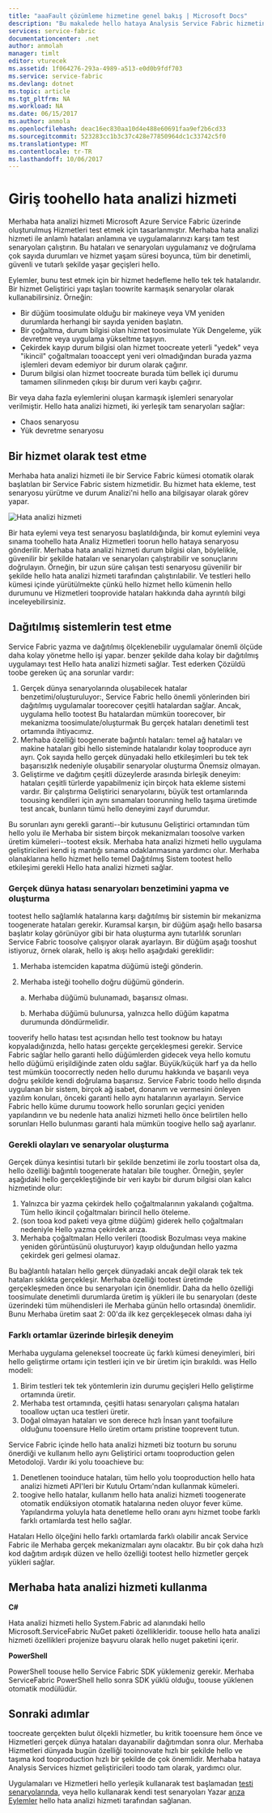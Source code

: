 ```yaml
---
title: "aaaFault çözümleme hizmetine genel bakış | Microsoft Docs"
description: "Bu makalede hello hataya Analysis Service Fabric hizmetinde hataları inducing ve test senaryoları hizmetlerinizi karşı çalıştırmak için açıklanmaktadır."
services: service-fabric
documentationcenter: .net
author: anmolah
manager: timlt
editor: vturecek
ms.assetid: 1f064276-293a-4989-a513-e0d0b9fdf703
ms.service: service-fabric
ms.devlang: dotnet
ms.topic: article
ms.tgt_pltfrm: NA
ms.workload: NA
ms.date: 06/15/2017
ms.author: anmola
ms.openlocfilehash: deac16ec830aa10d4e488e60691faa9ef2b6cd33
ms.sourcegitcommit: 523283cc1b3c37c428e77850964dc1c33742c5f0
ms.translationtype: MT
ms.contentlocale: tr-TR
ms.lasthandoff: 10/06/2017
---
```

# <a name="introduction-toohello-fault-analysis-service"></a>Giriş toohello hata analizi hizmeti
Merhaba hata analizi hizmeti Microsoft Azure Service Fabric üzerinde oluşturulmuş Hizmetleri test etmek için tasarlanmıştır. Merhaba hata analizi hizmeti ile anlamlı hataları anlamına ve uygulamalarınızı karşı tam test senaryoları çalıştırın. Bu hataları ve senaryoları uygulamanız ve doğrulama çok sayıda durumları ve hizmet yaşam süresi boyunca, tüm bir denetimli, güvenli ve tutarlı şekilde yaşar geçişleri hello.

Eylemler, bunu test etmek için bir hizmet hedefleme hello tek tek hatalarıdır. Bir hizmet Geliştirici yapı taşları toowrite karmaşık senaryolar olarak kullanabilirsiniz. Örneğin:

* Bir düğüm toosimulate olduğu bir makineye veya VM yeniden durumlarda herhangi bir sayıda yeniden başlatın.
* Bir çoğaltma, durum bilgisi olan hizmet toosimulate Yük Dengeleme, yük devretme veya uygulama yükseltme taşıyın.
* Çekirdek kayıp durum bilgisi olan hizmet toocreate yeterli "yedek" veya "ikincil" çoğaltmaları tooaccept yeni veri olmadığından burada yazma işlemleri devam edemiyor bir durum olarak çağırır.
* Durum bilgisi olan hizmet toocreate burada tüm bellek içi durumu tamamen silinmeden çıkışı bir durum veri kaybı çağırır.

Bir veya daha fazla eylemlerini oluşan karmaşık işlemleri senaryolar verilmiştir. Hello hata analizi hizmeti, iki yerleşik tam senaryoları sağlar:

* Chaos senaryosu
* Yük devretme senaryosu

## <a name="testing-as-a-service"></a>Bir hizmet olarak test etme
Merhaba hata analizi hizmeti ile bir Service Fabric kümesi otomatik olarak başlatılan bir Service Fabric sistem hizmetidir. Bu hizmet hata ekleme, test senaryosu yürütme ve durum Analizi'ni hello ana bilgisayar olarak görev yapar. 

![Hata analizi hizmeti][0]

Bir hata eylemi veya test senaryosu başlatıldığında, bir komut eylemini veya sınama toohello hata Analiz Hizmetleri toorun hello hataya senaryosu gönderilir. Merhaba hata analizi hizmeti durum bilgisi olan, böylelikle, güvenilir bir şekilde hataları ve senaryoları çalıştırabilir ve sonuçlarını doğrulayın. Örneğin, bir uzun süre çalışan testi senaryosu güvenilir bir şekilde hello hata analizi hizmeti tarafından çalıştırılabilir. Ve testleri hello kümesi içinde yürütülmekte çünkü hello hizmet hello kümenin hello durumunu ve Hizmetleri tooprovide hataları hakkında daha ayrıntılı bilgi inceleyebilirsiniz.

## <a name="testing-distributed-systems"></a>Dağıtılmış sistemlerin test etme
Service Fabric yazma ve dağıtılmış ölçeklenebilir uygulamalar önemli ölçüde daha kolay yönetme hello işi yapar. benzer şekilde daha kolay bir dağıtılmış uygulamayı test Hello hata analizi hizmeti sağlar. Test ederken Çözüldü toobe gereken üç ana sorunlar vardır:

1. Gerçek dünya senaryolarında oluşabilecek hatalar benzetimi/oluşturuluyor:, Service Fabric hello önemli yönlerinden biri dağıtılmış uygulamalar toorecover çeşitli hatalardan sağlar. Ancak, uygulama hello tootest Bu hatalardan mümkün toorecover, bir mekanizma toosimulate/oluşturmak Bu gerçek hataları denetimli test ortamında ihtiyacımız.
2. Merhaba özelliği toogenerate bağıntılı hataları: temel ağ hataları ve makine hataları gibi hello sisteminde hatalarıdır kolay tooproduce ayrı ayrı. Çok sayıda hello gerçek dünyadaki hello etkileşimleri bu tek tek başarısızlık nedeniyle oluşabilir senaryolar oluşturma Önemsiz olmayan.
3. Geliştirme ve dağıtım çeşitli düzeylerde arasında birleşik deneyim: hataları çeşitli türlerde yapabilmeniz için birçok hata ekleme sistemi vardır. Bir çalıştırma Geliştirici senaryolarını, büyük test ortamlarında toousing kendileri için aynı sınamaları toorunning hello taşıma üretimde test ancak, bunların tümü hello deneyimi zayıf durumdur.

Bu sorunları aynı gerekli garanti--bir kutusunu Geliştirici ortamından tüm hello yolu ile Merhaba bir sistem birçok mekanizmaları toosolve varken üretim kümeleri--tootest eksik. Merhaba hata analizi hizmeti hello uygulama geliştiricileri kendi iş mantığı sınama odaklanmasına yardımcı olur. Merhaba olanaklarına hello hizmet hello temel Dağıtılmış Sistem tootest hello etkileşimi gerekli Hello hata analizi hizmeti sağlar.

### <a name="simulatinggenerating-real-world-failure-scenarios"></a>Gerçek dünya hatası senaryoları benzetimini yapma ve oluşturma
tootest hello sağlamlık hatalarına karşı dağıtılmış bir sistemin bir mekanizma toogenerate hataları gerekir. Kuramsal karşın, bir düğüm aşağı hello basarsa başlatır kolay görünüyor gibi bir hata oluşturma aynı tutarlılık sorunları Service Fabric toosolve çalışıyor olarak ayarlayın. Bir düğüm aşağı tooshut istiyoruz, örnek olarak, hello iş akışı hello aşağıdaki gereklidir:

1. Merhaba istemciden kapatma düğümü isteği gönderin.
2. Merhaba isteği toohello doğru düğümü gönderin.
   
    a. Merhaba düğümü bulunamadı, başarısız olması.
   
    b. Merhaba düğümü bulunursa, yalnızca hello düğüm kapatma durumunda döndürmelidir.

tooverify hello hatası test açısından hello test tooknow bu hatayı kopyaladığınızda, hello hatası gerçekte gerçekleşmesi gerekir. Service Fabric sağlar hello garanti hello düğümlerden gidecek veya hello komutu hello düğümü erişildiğinde zaten oldu sağlar. Büyük/küçük harf ya da hello test mümkün toocorrectly neden hello durumu hakkında ve başarılı veya doğru şekilde kendi doğrulama başarısız. Service Fabric toodo hello dışında uygulanan bir sistem, birçok ağ isabet, donanım ve vermesini önleyen yazılım konuları, önceki garanti hello aynı hatalarının ayarlayın. Service Fabric hello küme durumu toowork hello sorunları geçici yeniden yapılandırın ve bu nedenle hata analizi hizmeti hello önce belirtilen hello sorunları Hello bulunması garanti hala mümkün toogive hello sağ ayarlanır.

### <a name="generating-required-events-and-scenarios"></a>Gerekli olayları ve senaryolar oluşturma
Gerçek dünya kesintisi tutarlı bir şekilde benzetimi ile zorlu toostart olsa da, hello özelliği bağıntılı toogenerate hataları bile tougher. Örneğin, şeyler aşağıdaki hello gerçekleştiğinde bir veri kaybı bir durum bilgisi olan kalıcı hizmetinde olur:

1. Yalnızca bir yazma çekirdek hello çoğaltmalarının yakalandı çoğaltma. Tüm hello ikincil çoğaltmaları birincil hello öteleme.
2. (son tooa kod paketi veya gitme düğüm) giderek hello çoğaltmaları nedeniyle Hello yazma çekirdek arıza.
3. Merhaba çoğaltmaları Hello verileri (toodisk Bozulması veya makine yeniden görüntüsünü oluşturuyor) kayıp olduğundan hello yazma çekirdek geri gelmesi olamaz.

Bu bağlantılı hataları hello gerçek dünyadaki ancak değil olarak tek tek hataları sıklıkta gerçekleşir. Merhaba özelliği tootest üretimde gerçekleşmeden önce bu senaryoları için önemlidir. Daha da hello özelliği toosimulate denetimli durumlarda üretim iş yükleri ile bu senaryoları (deste üzerindeki tüm mühendisleri ile Merhaba günün hello ortasında) önemlidir. Bunu Merhaba üretim saat 2: 00'da ilk kez gerçekleşecek olması daha iyi

### <a name="unified-experience-across-different-environments"></a>Farklı ortamlar üzerinde birleşik deneyim
Merhaba uygulama geleneksel toocreate üç farklı kümesi deneyimleri, biri hello geliştirme ortamı için testleri için ve bir üretim için bırakıldı. was Hello modeli:

1. Birim testleri tek tek yöntemlerin izin durumu geçişleri Hello geliştirme ortamında üretir.
2. Merhaba test ortamında, çeşitli hatası senaryoları çalışma hataları tooallow uçtan uca testleri üretir.
3. Doğal olmayan hataları ve son derece hızlı İnsan yanıt toofailure olduğunu tooensure Hello üretim ortamı pristine tooprevent tutun.

Service Fabric içinde hello hata analizi hizmeti biz tooturn bu sorunu önerdiği ve kullanım hello aynı Geliştirici ortamı tooproduction gelen Metodoloji. Vardır iki yolu tooachieve bu:

1. Denetlenen tooinduce hataları, tüm hello yolu tooproduction hello hata analizi hizmeti API'leri bir Kutulu Ortamı'ndan kullanmak kümeleri.
2. toogive hello hatalar, kullanım hello hata analizi hizmeti toogenerate otomatik endüksiyon otomatik hatalarına neden oluyor fever küme. Yapılandırma yoluyla hata denetleme hello oranı aynı hizmet toobe farklı farklı ortamlarda test hello sağlar.

Hataları Hello ölçeğini hello farklı ortamlarda farklı olabilir ancak Service Fabric ile Merhaba gerçek mekanizmaları aynı olacaktır. Bu bir çok daha hızlı kod dağıtım ardışık düzen ve hello özelliği tootest hello hizmetler gerçek yükleri sağlar.

## <a name="using-hello-fault-analysis-service"></a>Merhaba hata analizi hizmeti kullanma
**C#**

Hata analizi hizmeti hello System.Fabric ad alanındaki hello Microsoft.ServiceFabric NuGet paketi özellikleridir. toouse hello hata analizi hizmeti özellikleri projenize başvuru olarak hello nuget paketini içerir.

**PowerShell**

PowerShell toouse hello Service Fabric SDK yüklemeniz gerekir. Merhaba ServiceFabric PowerShell hello sonra SDK yüklü olduğu, toouse yüklenen otomatik modülüdür.

## <a name="next-steps"></a>Sonraki adımlar
toocreate gerçekten bulut ölçekli hizmetler, bu kritik tooensure hem önce ve Hizmetleri gerçek dünya hataları dayanabilir dağıtımdan sonra olur. Merhaba Hizmetleri dünyada bugün özelliği tooinnovate hızlı bir şekilde hello ve taşıma kod tooproduction hızlı bir şekilde de çok önemlidir. Merhaba hataya Analysis Services hizmet geliştiricileri toodo tam olarak, yardımcı olur.

Uygulamaları ve Hizmetleri hello yerleşik kullanarak test başlamadan [testi senaryolarında](service-fabric-testability-scenarios.md), veya hello kullanarak kendi test senaryoları Yazar [arıza Eylemler](service-fabric-testability-actions.md) hello hata analizi hizmeti tarafından sağlanan.

<!--Image references-->
[0]: ./media/service-fabric-testability-overview/faultanalysisservice.png
